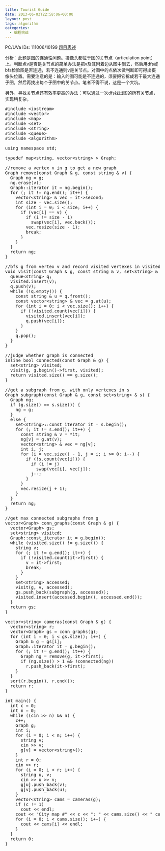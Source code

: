```yaml
---
title: Tourist Guide
date: 2013-06-03T22:58:06+00:00
layout: post
tags: algorithm
categories:
  - 编程挑战
---
```

PC/UVa IDs: 111006/10199 <a href="http://uva.onlinejudge.org/index.php?option=com_onlinejudge&#038;Itemid=8&#038;page=show_problem&#038;category=38&#038;problem=1140&#038;mosmsg=Submission+received+with+ID+11854360" target="_blank">题目表述</a>

分析：此题是图的连通性问题。摄像头都位于图的关节点（articulation point）上。判断点v是否是关节点的简单办法是把v及其附着边从图中删去，然后用dfs或bfs检验图是否连通，若不连通则v是关节点。对图中的点依次做判断即可得出摄像头位置。<!--more-->需要注意的是：输入的图可能是不连通的，须要把它拆成若干最大连通子图，然后再找出每个子图中的关节点。笔者不得不说，这是一个大坑。


  
另外，寻找关节点还有效率更高的办法：可以通过一次dfs找出图的所有关节点，实现稍复杂。

<pre class="brush: cpp; title: ; notranslate" title="">#include &lt;iostream&gt;
#include &lt;vector&gt;
#include &lt;map&gt;
#include &lt;set&gt;
#include &lt;string&gt;
#include &lt;queue&gt;
#include &lt;algorithm&gt;

using namespace std;

typedef map&lt;string, vector&lt;string&gt; &gt; Graph;

//remove a vertex v in g to get a new graph
Graph remove(const Graph & g, const string & v) {
  Graph ng = g;
  ng.erase(v);
  Graph::iterator it = ng.begin();
  for (; it != ng.end(); it++) {
    vector&lt;string&gt; & vec = it-&gt;second;
    int size = vec.size();
    for (int i = 0; i &lt; size; i++) {
      if (vec[i] == v) {
        if (i != size - 1)
          swap(vec[i], vec.back());
        vec.resize(size - 1);
        break;
      }
    }
  }
  return ng;
}

//bfs g from vertex v and record visited vertexes in visited
void visit(const Graph & g, const string & v, set&lt;string&gt; & visited) {
  queue&lt;string&gt; q;
  visited.insert(v);
  q.push(v);
  while (!q.empty()) {
    const string & u = q.front();
    const vector&lt;string&gt; & vec = g.at(u);
    for (int i = 0; i &lt; vec.size(); i++) {
      if (!visited.count(vec[i])) {
        visited.insert(vec[i]);
        q.push(vec[i]);
      }
    }
    q.pop();
  }
}

//judge whether graph is connected
inline bool connected(const Graph & g) {
  set&lt;string&gt; visited;
  visit(g, g.begin()-&gt;first, visited);
  return visited.size() == g.size();
}

//get a subgraph from g, with only vertexes in s
Graph subgraph(const Graph & g, const set&lt;string&gt; & s) {
  Graph ng;
  if (g.size() == s.size()) {
    ng = g;
  }
  else {
    set&lt;string&gt;::const_iterator it = s.begin();
    for (; it != s.end(); it++) {
      const string & v = *it;
      ng[v] = g.at(v);
      vector&lt;string&gt; & vec = ng[v];
      int i, j;
      for (i = vec.size() - 1, j = i; i &gt;= 0; i--) {
        if (!s.count(vec[i])) {
          if (i != j)
            swap(vec[i], vec[j]);
          j--;
        }
      }
      vec.resize(j + 1);
    }
  }
  return ng;
}

//get max connected subgraphs from g
vector&lt;Graph&gt; conn_graphs(const Graph & g) {
  vector&lt;Graph&gt; gs;
  set&lt;string&gt; visited;
  Graph::const_iterator it = g.begin();
  while (visited.size() != g.size()) {
    string v;
    for (; it != g.end(); it++) {
      if (!visited.count(it-&gt;first)) {
        v = it-&gt;first;
        break;
      }
    }
    set&lt;string&gt; accessed;
    visit(g, v, accessed);
    gs.push_back(subgraph(g, accessed));
    visited.insert(accessed.begin(), accessed.end());
  }
  return gs;
}

vector&lt;string&gt; cameras(const Graph & g) {
  vector&lt;string&gt; r;
  vector&lt;Graph&gt; gs = conn_graphs(g);
  for (int i = 0; i &lt; gs.size(); i++) {
    Graph & g = gs[i];
    Graph::iterator it = g.begin();
    for (; it != g.end(); it++) {
      Graph ng = remove(g, it-&gt;first);
      if (ng.size() &gt; 1 && !connected(ng))
        r.push_back(it-&gt;first);
    }
  }
  sort(r.begin(), r.end());
  return r;
}

int main() {
  int c = 0;
  int n = 0;
  while ((cin &gt;&gt; n) && n) {
    c++;
    Graph g;
    int i;
    for (i = 0; i &lt; n; i++) {
      string v;
      cin &gt;&gt; v;
      g[v] = vector&lt;string&gt;();
    }
    int r = 0;
    cin &gt;&gt; r;
    for (i = 0; i &lt; r; i++) {
      string u, v;
      cin &gt;&gt; u &gt;&gt; v;
      g[u].push_back(v);
      g[v].push_back(u);
    }
    vector&lt;string&gt; cams = cameras(g);
    if (c != 1)
      cout &lt;&lt; endl;
    cout &lt;&lt; "City map #" &lt;&lt; c &lt;&lt; ": " &lt;&lt; cams.size() &lt;&lt; " camera(s) found" &lt;&lt; endl;
    for (i = 0; i &lt; cams.size(); i++) {
      cout &lt;&lt; cams[i] &lt;&lt; endl;
    }
  }
  return 0;
}
</pre>

<div class="addtoany_share_save_container addtoany_content_bottom">
  <div class="a2a_kit a2a_kit_size_32 addtoany_list a2a_target" id="wpa2a_29">
    <a class="a2a_button_facebook" href="http://www.addtoany.com/add_to/facebook?linkurl=http%3A%2F%2Fkuangtong.me%2F2013%2F06%2F03%2Ftourist-guide%2F&linkname=Tourist%20Guide" title="Facebook" rel="nofollow" target="_blank"></a><a class="a2a_button_twitter" href="http://www.addtoany.com/add_to/twitter?linkurl=http%3A%2F%2Fkuangtong.me%2F2013%2F06%2F03%2Ftourist-guide%2F&linkname=Tourist%20Guide" title="Twitter" rel="nofollow" target="_blank"></a><a class="a2a_button_google_plus" href="http://www.addtoany.com/add_to/google_plus?linkurl=http%3A%2F%2Fkuangtong.me%2F2013%2F06%2F03%2Ftourist-guide%2F&linkname=Tourist%20Guide" title="Google+" rel="nofollow" target="_blank"></a><a class="a2a_button_sina_weibo" href="http://www.addtoany.com/add_to/sina_weibo?linkurl=http%3A%2F%2Fkuangtong.me%2F2013%2F06%2F03%2Ftourist-guide%2F&linkname=Tourist%20Guide" title="Sina Weibo" rel="nofollow" target="_blank"></a><a class="a2a_dd addtoany_share_save" href="https://www.addtoany.com/share_save"></a>
  </div>
</div>